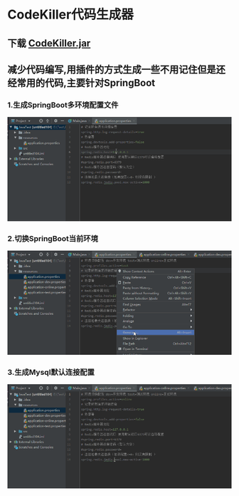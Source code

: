 # CodeKiller代码生成器
## 下载 [CodeKiller.jar](https://github.com/Brioal/CodeKiller/blob/master/CodeKiller.jar)
## 减少代码编写,用插件的方式生成一些不用记住但是还经常用的代码,主要针对SpringBoot
### 1.生成SpringBoot多环境配置文件
![](https://github.com/Brioal/CodeKiller/blob/master/gifs/多环境生成.gif)
### 2.切换SpringBoot当前环境
![](https://github.com/Brioal/CodeKiller/blob/master/gifs/多环境切换.gif)
### 3.生成Mysql默认连接配置
![](https://github.com/Brioal/CodeKiller/blob/master/gifs/mysql配置.gif)

